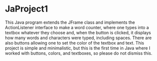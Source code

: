 # JaProject1

This Java program extends the JFrame class and implements the ActionListener interface to make a word counter, where one types into a textbox whatever they choose and,
when the button is clicked, it displays how many words and characters were typed, including spaces. There are also buttons allowing one to set the color of the textbox 
and text. This project is simple and minimalistic, but this is the first time in Java where I worked with buttons, colors, and textboxes, so please do not dismiss this.
